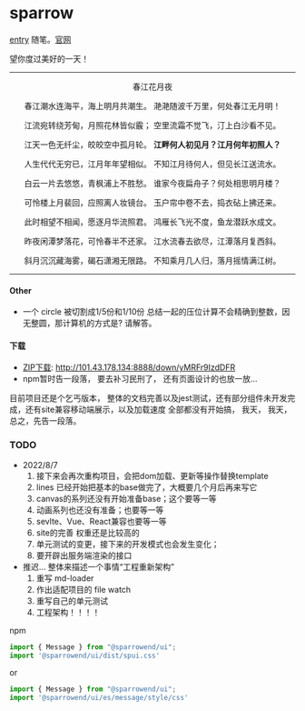 # sparrow


[entry](./packages/design/components/overview/index.md)
随笔。[官网](http://sparrowui.cn)

望你度过美好的一天！
<hr>
<p align='center'>春江花月夜</p>
<p align='center'>
春江潮水连海平，海上明月共潮生。
滟滟随波千万里，何处春江无月明！
<p align='center'>
江流宛转绕芳甸，月照花林皆似霰；
空里流霜不觉飞，汀上白沙看不见。
<p align='center'>
江天一色无纤尘，皎皎空中孤月轮。
  <b>江畔何人初见月？江月何年初照人？</b>
<p align='center'>
人生代代无穷已，江月年年望相似。
不知江月待何人，但见长江送流水。
<p align='center'>
白云一片去悠悠，青枫浦上不胜愁。
谁家今夜扁舟子？何处相思明月楼？
<p align='center'>
可怜楼上月裴回，应照离人妆镜台。
玉户帘中卷不去，捣衣砧上拂还来。
<p align='center'>
此时相望不相闻，愿逐月华流照君。
鸿雁长飞光不度，鱼龙潜跃水成文。
<p align='center'>
昨夜闲潭梦落花，可怜春半不还家。
江水流春去欲尽，江潭落月复西斜。
<p align='center'>
斜月沉沉藏海雾，碣石潇湘无限路。
不知乘月几人归，落月摇情满江树。
</p>
<hr>

#### Other
- 一个 circle 被切割成1/5份和1/10份 总结一起的压位计算不会精确到整数，因无整圆，那计算机的方式是? 请解答。

#### 下载

- [ZIP下载](http://101.43.178.134:8888/down/yMRFr9IzdDFR): http://101.43.178.134:8888/down/yMRFr9IzdDFR
- npm暂时告一段落， 要去补习民刑了， 还有页面设计的也放一放...

目前项目还是个乞丐版本， 整体的文档完善以及jest测试，还有部分组件未开发完成，还有site兼容移动端展示，以及加载速度 全部都没有开始搞， 我天， 我天， 总之，先告一段落。 
<!-- 另外 下一个项目已经开始， 个人独资开发的音乐软件（客户端以及apk）... 拖一拖 拖一拖 -->


### TODO
- 2022/8/7
  1. 接下来会再次重构项目，会把dom加载、更新等操作替换template
  2. lines 已经开始把基本的base做完了，大概要几个月后再来写它
  3. canvas的系列还没有开始准备base；这个要等一等
  4. 动画系列也还没有准备；也要等一等
  5. sevlte、Vue、React兼容也要等一等
  6. site的完善 权重还是比较高的
  7. 单元测试的变更，接下来的开发模式也会发生变化；
  8. 要开辟出服务端渲染的接口
- 推迟... 整体来描述一个事情“工程重新架构”
  1. 重写 md-loader
  2. 作出适配项目的 file watch
  3. 重写自己的单元测试
  4. 工程架构！！！！



npm 

```js
import { Message } from "@sparrowend/ui";
import '@sparrowend/ui/dist/spui.css'
```

or

```js
import { Message } from "@sparrowend/ui";
import '@sparrowend/ui/es/message/style/css'
```